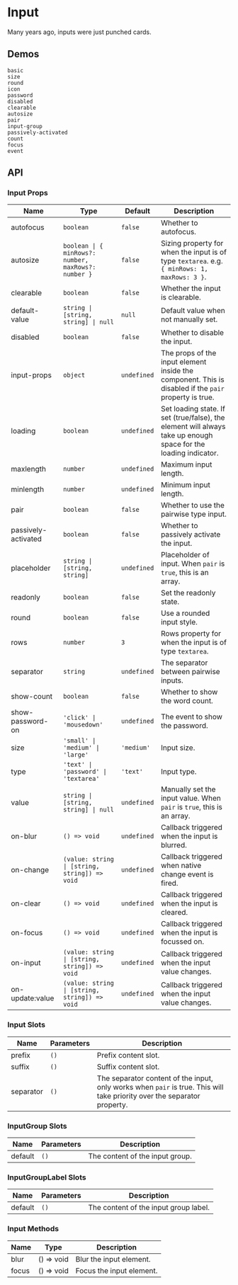 # Input

Many years ago, inputs were just punched cards.

## Demos

```demo
basic
size
round
icon
password
disabled
clearable
autosize
pair
input-group
passively-activated
count
focus
event
```

## API

### Input Props

| Name | Type | Default | Description |
| --- | --- | --- | --- |
| autofocus | `boolean` | `false` | Whether to autofocus. |
| autosize | `boolean \| { minRows?: number, maxRows?: number }` | `false` | Sizing property for when the input is of type `textarea`. e.g. `{ minRows: 1, maxRows: 3 }`. |
| clearable | `boolean` | `false` | Whether the input is clearable. |
| default-value | `string \| [string, string] \| null` | `null` | Default value when not manually set. |
| disabled | `boolean` | `false` | Whether to disable the input. |
| input-props | `object` | `undefined` | The props of the input element inside the component. This is disabled if the `pair` property is true. |
| loading | `boolean` | `undefined` | Set loading state. If set (true/false), the element will always take up enough space for the loading indicator. |
| maxlength | `number` | `undefined` | Maximum input length. |
| minlength | `number` | `undefined` | Minimum input length. |
| pair | `boolean` | `false` | Whether to use the pairwise type input. |
| passively-activated | `boolean` | `false` | Whether to passively activate the input. |
| placeholder | `string \| [string, string]` | `undefined` | Placeholder of input. When `pair` is `true`, this is an array. |
| readonly | `boolean` | `false` | Set the readonly state. |
| round | `boolean` | `false` | Use a rounded input style. |
| rows | `number` | `3` | Rows property for when the input is of type `textarea`. |
| separator | `string` | `undefined` | The separator between pairwise inputs. |
| show-count | `boolean` | `false` | Whether to show the word count. |
| show-password-on | `'click' \| 'mousedown'` | `undefined` | The event to show the password. |
| size | `'small' \| 'medium' \| 'large'` | `'medium'` | Input size. |
| type | `'text' \| 'password' \| 'textarea'` | `'text'` | Input type. |
| value | `string \| [string, string] \| null` | `undefined` | Manually set the input value. When `pair` is `true`, this is an array. |
| on-blur | `() => void` | `undefined` | Callback triggered when the input is blurred. |
| on-change | `(value: string \| [string, string]) => void` | `undefined` | Callback triggered when native change event is fired. |
| on-clear | `() => void` | `undefined` | Callback triggered when the input is cleared. |
| on-focus | `() => void` | `undefined` | Callback triggered when the input is focussed on. |
| on-input | `(value: string \| [string, string]) => void` | `undefined` | Callback triggered when the input value changes. |
| on-update:value | `(value: string \| [string, string]) => void` | `undefined` | Callback triggered when the input value changes. |

### Input Slots

| Name | Parameters | Description |
| --- | --- | --- |
| prefix | `()` | Prefix content slot. |
| suffix | `()` | Suffix content slot. |
| separator | `()` | The separator content of the input, only works when `pair` is true. This will take priority over the separator property. |

### InputGroup Slots

| Name    | Parameters | Description                     |
| ------- | ---------- | ------------------------------- |
| default | `()`       | The content of the input group. |

### InputGroupLabel Slots

| Name    | Parameters | Description                           |
| ------- | ---------- | ------------------------------------- |
| default | `()`       | The content of the input group label. |

### Input Methods

| Name  | Type       | Description              |
| ----- | ---------- | ------------------------ |
| blur  | () => void | Blur the input element.  |
| focus | () => void | Focus the input element. |
